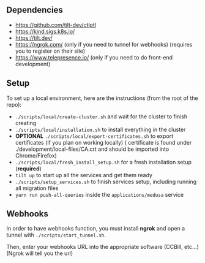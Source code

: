 ## Dependencies

- https://github.com/tilt-dev/ctlptl
- https://kind.sigs.k8s.io/
- https://tilt.dev/
- https://ngrok.com/ (only if you need to tunnel for webhooks) (requires you to register on their site)
- https://www.telepresence.io/ (only if you need to do front-end development)

## Setup

To set up a local environment, here are the instructions (from the root of the repo):

- `./scripts/local/create-cluster.sh` and wait for the cluster to finish creating
- `./scripts/local/installation.sh` to install everything in the cluster
- **OPTIONAL** `./scripts/local/export-certificates.sh` to export certificates (if you plan on working locally) (
  certificate is found under ./development/local-files/CA.crt and should be imported into Chrome/Firefox)
- `./scripts/local/fresh_install_setup.sh` for a fresh installation setup (**required**)
- `tilt up` to start up all the services and get them ready
- `./scripts/setup_services.sh` to finish services setup, including running all migration files
- `yarn run push-all-queries` inside the `applications/medusa` service

## Webhooks

In order to have webhooks function, you must install **ngrok** and open a tunnel with `./scripts/start_tunnel.sh`.

Then, enter your webhooks URL into the appropriate software (CCBill, etc...) (Ngrok will tell you the url)
